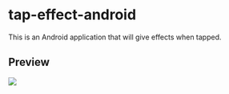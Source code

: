 # tap-effect-android
This is an Android application that will give effects when tapped.

## Preview
![](./src/sample.gif)
